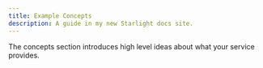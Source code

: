```yaml
---
title: Example Concepts
description: A guide in my new Starlight docs site.
---
```


The concepts section introduces high level ideas about what your service provides.


